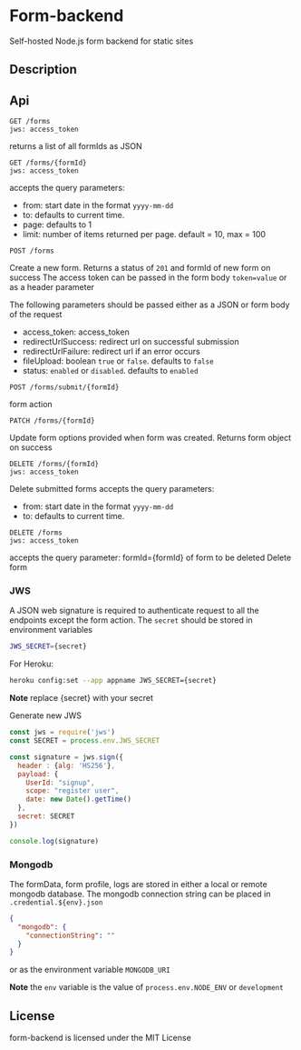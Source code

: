 # Form-backend
Self-hosted Node.js form backend for static sites 

## Description

## Api
```
GET /forms
jws: access_token
```
returns a list of all formIds as JSON 

```
GET /forms/{formId}
jws: access_token
```
accepts the query parameters:
- from: start date in the format `yyyy-mm-dd`
- to: defaults to current time.
- page: defaults to 1
- limit: number of items returned per page. default = 10, max = 100 

```
POST /forms
```
Create a new form. Returns a status of `201` and formId of new form on success
The access token can be passed in the form body `token=value` or as a header parameter

The following parameters should be passed either as a JSON or form body of the request

- access_token: access_token
- redirectUrlSuccess: redirect url on successful submission
- redirectUrlFailure: redirect url if an error occurs
- fileUpload: boolean `true` or `false`. defaults to `false`
- status: `enabled` or `disabled`. defaults to `enabled` 

```
POST /forms/submit/{formId}
```
form action

```
PATCH /forms/{formId}
```
Update form options provided when form was created. Returns form object on success

```
DELETE /forms/{formId}
jws: access_token
```
Delete submitted forms
accepts the query parameters:
- from: start date in the format `yyyy-mm-dd`
- to: defaults to current time.

```
DELETE /forms
jws: access_token
```
accepts the query parameter: formId={formId} of form to be deleted
Delete form

### JWS
A JSON web signature is required to authenticate request to all the endpoints except the form action. 
The `secret` should be stored in environment variables 

```bash
JWS_SECRET={secret}
```
For Heroku:
```bash
heroku config:set --app appname JWS_SECRET={secret}
```
**Note** replace {secret} with your secret

Generate new JWS
```js
const jws = require('jws')
const SECRET = process.env.JWS_SECRET

const signature = jws.sign({
  header : {alg: 'HS256'},
  payload: {
    UserId: "signup",
    scope: "register user",
    date: new Date().getTime()
  },
  secret: SECRET
})

console.log(signature)
```

### Mongodb
The formData, form profile, logs are stored in either a local or remote mongodb database.
The mongodb connection string can be placed in `.credential.${env}.json`
```json
{
  "mongodb": {
    "connectionString": ""
  }
}
```
or as the environment variable `MONGODB_URI`

**Note** the `env` variable is the value of `process.env.NODE_ENV`  or `development`

## License
  form-backend is licensed under the MIT License